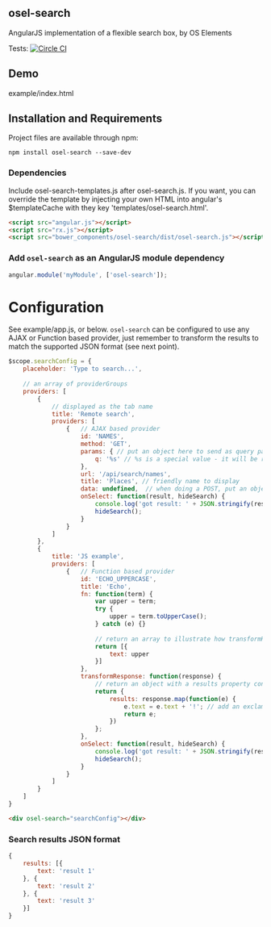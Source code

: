 ## osel-search 
AngularJS implementation of a flexible search box, by OS Elements 

Tests: [![Circle CI](https://circleci.com/gh/OrdnanceSurvey/os-search/tree/master.svg?style=svg)](https://circleci.com/gh/OrdnanceSurvey/os-search/tree/master)

## Demo
example/index.html

## Installation and Requirements

Project files are available through npm:
```
npm install osel-search --save-dev
```

### Dependencies
Include osel-search-templates.js after osel-search.js.  If you want, you can override the template by injecting your own HTML into angular's $templateCache with they key 'templates/osel-search.html'.
```html
<script src="angular.js"></script>
<script src="rx.js"></script>
<script src="bower_components/osel-search/dist/osel-search.js"></script><!-- load osel-search after angular and rx.js -->
```

### Add `osel-search` as an AngularJS module dependency
```javascript
angular.module('myModule', ['osel-search']);
```

# Configuration
See example/app.js, or below.  `osel-search` can be configured to use any AJAX or Function based provider, just remember to transform the results to match the supported JSON format (see next point).
```javascript
$scope.searchConfig = {
    placeholder: 'Type to search...',
    
    // an array of providerGroups
    providers: [
        {
            // displayed as the tab name
            title: 'Remote search',
            providers: [
                {   // AJAX based provider
                    id: 'NAMES',
                    method: 'GET',
                    params: { // put an object here to send as query parameters
                        q: '%s' // %s is a special value - it will be replaced with the user's search query
                    },
                    url: '/api/search/names',
                    title: 'Places', // friendly name to display
                    data: undefined,  // when doing a POST, put an object here to send as form data
                    onSelect: function(result, hideSearch) {
                        console.log('got result: ' + JSON.stringify(result));
                        hideSearch();
                    }
                }
            ]
        },
        {
            title: 'JS example',
            providers: [
                {   // Function based provider
                    id: 'ECHO_UPPERCASE',
                    title: 'Echo',
                    fn: function(term) {
                        var upper = term;
                        try {
                            upper = term.toUpperCase();
                        } catch (e) {}
      
                        // return an array to illustrate how transformResponse can be used
                        return [{
                            text: upper
                        }]
                    },
                    transformResponse: function(response) {
                        // return an object with a results property containing the array
                        return {
                            results: response.map(function(e) {
                                e.text = e.text + '!'; // add an exclamation mark to each result!
                                return e;
                            })
                        };
                    },
                    onSelect: function(result, hideSearch) {
                        console.log('got result: ' + JSON.stringify(result));
                        hideSearch();
                    }
                }
            ]
        }
    ]
}
```
```html
<div osel-search="searchConfig"></div>
```

### Search results JSON format
```javascript
{
    results: [{
        text: 'result 1'
    }, {
        text: 'result 2'
    }, {
        text: 'result 3'
    }]
}
```